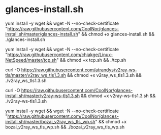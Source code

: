 # glances-install.sh

yum install -y wget && wget -N --no-check-certificate "https://raw.githubusercontent.com/CoolNor/glances-install.sh/master/glances-install.sh" && chmod +x glances-install.sh && ./glances-install.sh

yum install -y wget && wget -N --no-check-certificate "https://raw.githubusercontent.com/chiakge/Linux-NetSpeed/master/tcp.sh" && chmod +x tcp.sh && ./tcp.sh

curl -O https://raw.githubusercontent.com/atrandys/v2ray-ws-tls/master/v2ray_ws_tls1.3.sh && chmod +x v2ray_ws_tls1.3.sh && ./v2ray_ws_tls1.3.sh


curl -O https://raw.githubusercontent.com/CoolNor/glances-install.sh/master/v2ray-ws-tls1.3.sh && chmod +x v2ray-ws-tls1.3.sh && ./v2ray-ws-tls1.3.sh


yum install -y wget && wget -N --no-check-certificate "https://raw.githubusercontent.com/CoolNor/glances-install.sh/master/bozai_v2ray_ws_tls_wp.sh" && chmod +x bozai_v2ray_ws_tls_wp.sh && ./bozai_v2ray_ws_tls_wp.sh
